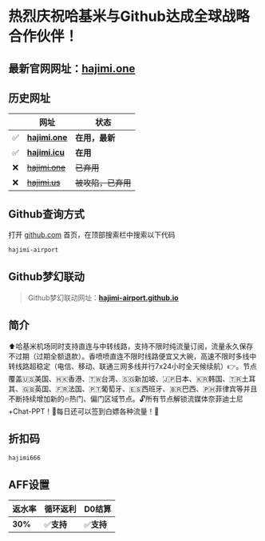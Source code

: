 # 热烈庆祝哈基米与Github达成全球战略合作伙伴！

## 最新官网网址：<a href="https://a.hajimi.one/9133b12e70e844549e90c5f929b1ed6b/OGE5MzM2" target="_blank">hajimi.one</a>

## 历史网址

||网址|状态|
|----|----|----|
|✅|<a href="https://hajimi.one/9133b12e70e844549e90c5f929b1ed6b/OGE5MzM2" target="_blank">**hajimi.one**</a>|**在用，最新**|
|✅|<a href="https://hajimi.icu/9133b12e70e844549e90c5f929b1ed6b/OGE5MzM2" target="_blank">**hajimi.icu**</a>|**在用**|
|❌|<a href="https://hajimi.one/9133b12e70e844549e90c5f929b1ed6b/OGE5MzM2" target="_blank">~~hajimi.one~~</a>|~~已弃用~~|
|❌|<a href="https://hajimi.one/9133b12e70e844549e90c5f929b1ed6b/OGE5MzM2" target="_blank">~~hajimi.us~~</a>|~~被攻陷，已弃用~~|

## Github查询方式

打开 <a href="https://github.com" target="_blank">github.com</a> 首页，在顶部搜索栏中搜索以下代码

```bash
hajimi-airport
```

## Github梦幻联动

> Github梦幻联动网址：<a href="https://hajimi-airport.github.io/" target="_blank">**hajimi-airport.github.io**</a>

## 简介

⬆️哈基米机场同时支持直连与中转线路，支持不限时纯流量订阅，流量永久保存不过期（过期全额退款）。香喷喷直连不限时线路便宜又大碗，高速不限时多线中转线路超稳定（电信、移动、联通三网多线并行7x24小时全天候续航）👉。节点覆盖🇺🇸美国、🇭🇰香港、🇹🇼台湾、🇸🇬新加坡、🇯🇵日本、🇰🇷韩国、🇹🇷土耳其、🇬🇧英国、🇫🇷法国、🇵🇹葡萄牙、🇪🇸西班牙、🇧🇷巴西、🇵🇭菲律宾等并且不断持续增加新的🔥热门、偏门区域节点。🔓所有节点解锁流媒体奈菲迪士尼+Chat-PPT！🚩每日还可以签到白嫖各种流量！💊

## 折扣码

```bash
hajimi666
```

## AFF设置

|返水率|循环返利|D0结算|
|----|----|----|
|**30%**|✅**支持**|✅**支持**|



